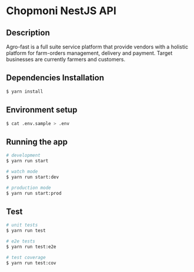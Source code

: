 # Chopmoni NestJS API

## Description
Agro-fast is a full suite service platform that provide vendors with a holistic platform for farm-orders management, delivery and payment. Target businesses are currently farmers and customers.

## Dependencies Installation

```bash
$ yarn install
```

## Environment setup

```bash
$ cat .env.sample > .env
```

## Running the app

```bash
# development
$ yarn run start

# watch mode
$ yarn run start:dev

# production mode
$ yarn run start:prod
```

## Test

```bash
# unit tests
$ yarn run test

# e2e tests
$ yarn run test:e2e

# test coverage
$ yarn run test:cov
```